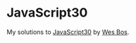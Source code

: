 # JavaScript30
My solutions to [JavaScript30](https://javascript30.com) by [Wes Bos](https://github.com/wesbos).
